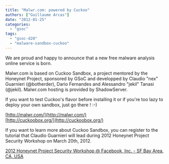 ```yaml
---
title: "Malwr.com: powered by Cuckoo"
authors: ["Guillaume Arcas"]
date: "2012-01-25"
categories: 
  - "gsoc"
tags: 
  - "gsoc-d20"
  - "malware-sandbox-cuckoo"
---
```


We are proud and happy to announce that a new free malware analysis online service is born.  
  
Malwr.com is based on Cuckoo Sandbox, a project mentored by the Honeynet Project, sponsored by GSoC and developped by Claudio "nex" Guarnieri (@botherder), Dario Fernandes and Alessandro "jekil" Tanasi (@jekil). Malwr.com hosting is provided by ShadowServer.  
  
If you want to test Cuckoo's flavor before installing it or if you're too lazy to deploy your own sandbox, just go there ! :-)  
  
[http://malwr.com/](http://malwr.com/)  
[http://cuckoobox.org/](http://cuckoobox.org/)  
  
If you want to learn more about Cuckoo Sandbox, you can register to the tutorial that Claudio Guarnieri will lead during 2012 Honeynet Project Security Workshop on March 20th, 2012. 
  
[2012 Honeynet Project Security Workshop @ Facebook, Inc. - SF Bay Area, CA, USA](https://honeynet.org/SecurityWorkshops/2012_SF_Bay_Area)
